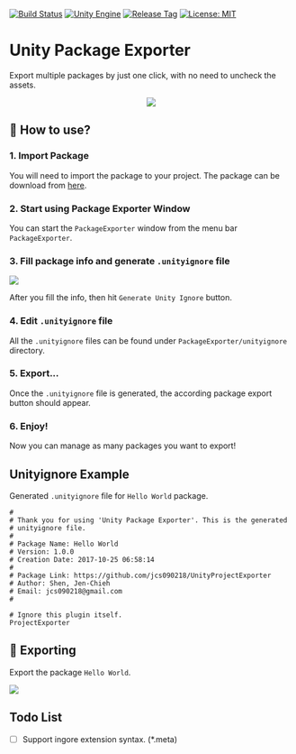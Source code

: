 [![Build Status](https://travis-ci.com/jcs090218/UnityPackageExporter.svg?branch=master)](https://travis-ci.com/jcs090218/UnityPackageExporter)
[![Unity Engine](https://img.shields.io/badge/Unity%20Engine-2020.1.2f1-blue.svg)](https://unity3d.com/get-unity/download/archive)
[![Release Tag](https://img.shields.io/github/tag/jcs090218/UnityPackageExporter.svg?label=release)](https://github.com/jcs090218/UnityPackageExporter/releases/latest)
[![License: MIT](https://img.shields.io/badge/License-MIT-yellow.svg)](https://opensource.org/licenses/MIT)

# Unity Package Exporter

Export multiple packages by just one click, with no need to uncheck the assets.

<p align="center">
  <img src="./screenshot/package-manage.png"/>
</p>

## :hammer: How to use?

### 1. Import Package

You will need to import the package to your project. The package 
can be download from [here](https://github.com/jcs090218/UnityPackageExporter/releases).

### 2. Start using Package Exporter Window

You can start the `PackageExporter` window from the menu bar `PackageExporter`.

### 3. Fill package info and generate `.unityignore` file

<img src="./screenshot/package-info.png"/>

After you fill the info, then hit `Generate Unity Ignore` button.

### 4. Edit `.unityignore` file

All the `.unityignore` files can be found under `PackageExporter/unityignore`
directory. 

### 5. Export...

Once the `.unityignore` file is generated, the according package 
export button should appear.

### 6. Enjoy! ###

Now you can manage as many packages you want to export!


## Unityignore Example

Generated `.unityignore` file for `Hello World` package.

```
# 
# Thank you for using 'Unity Package Exporter'. This is the generated 
# unityignore file.
# 
# Package Name: Hello World
# Version: 1.0.0
# Creation Date: 2017-10-25 06:58:14 
# 
# Package Link: https://github.com/jcs090218/UnityProjectExporter
# Author: Shen, Jen-Chieh
# Email: jcs090218@gmail.com
# 

# Ignore this plugin itself.
ProjectExporter

```

## :rocket: Exporting

Export the package `Hello World`.

<p>
  <img src="./screenshot/export-package.gif"/>
</p>

## Todo List

- [ ] Support ingore extension syntax. (*.meta)
